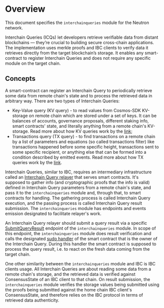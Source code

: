 # Overview

This document specifies the `interchainqueries` module for the Neutron network.

Interchain Queries (ICQs) let developers retrieve verifiable data from distant blockchains — they’re crucial to building secure cross-chain applications. The implementation uses merkle proofs and IBC clients to verify data it retrieves directly from the target blockchain’s storage. It enables any smart-contract to register Interchain Queries and does not require any specific module on the target chain.

## Concepts

A smart-contract can register an Interchain Query to periodically retrieve some data from remote chain's state and to process the retrieved data in arbitrary way. There are two types of Interchain Queries:
* Key-Value query (KV query) - to read values from Cosmos-SDK KV-storage on remote chain which are stored under a set of keys. It can be balances of accounts, governance proposals, different staking info, smart contracts' state, and literally anything from a remote chain's KV-storage. Read more about how KV queries work by the [link](/neutron/modules/interchain-queries/explanation#how-do-kv-interchain-queries-work);
* Transactions query (TX query) - to find transactions on a remote chain by a list of parameters and equations (so called transactions filter) like transactions happened before some specific height, transactions sent to some specific recipient, or anything else that can be formed into a condition described by emitted events. Read more about how TX queries work by the [link](/neutron/modules/interchain-queries/explanation#how-do-tx-interchain-queries-work).

Interchain Queries, similar to IBC, requires an intermediary infrastructure called an [Interchain Query relayer](/neutron/modules/interchain-queries/explanation#what-is-an-interchain-query-relayer) that serves smart contracts. It's supposed to gather info (and cryptographic proofs that the info is valid) defined in Interchain Query parameters from a remote chain's state, and pass it to the `interchainqueries` module and, through that, to smart contracts for handling. The gathering process is called Interchain Query execution, and the passing process is called Interchain Query result submission. The `interchainqueries` module has endpoints and events emission designated to facilitate relayer's work.

An Interchain Query relayer should submit a query result via a specific [SubmitQueryResult](/neutron/modules/interchain-queries/api#submitqueryresult) endpoint of the `interchainqueries` module. In scope of this endpoint, the `interchainqueries` module does result verification and calls the designated [sudo handler](/neutron/modules/interchain-queries/api#sudo) of the smart contract that is the owner of the Interchain Query. During this handler the smart contract is supposed to process the query result, i.e. to react on the fresh data coming from the target chain.

One other similarity between the `interchainqueries` module and IBC is IBC clients usage. All Interchain Queries are about reading some data from a remote chain's storage, and the retrieved data is verified against ConsensusState of an IBC client to that chain. On result submission, the `interchainqueries` module verifies the storage values being submitted using the proofs being submitted against the home chain IBC client's ConsensusState, and therefore relies on the IBC protocol in terms of retrieved data authenticity.

